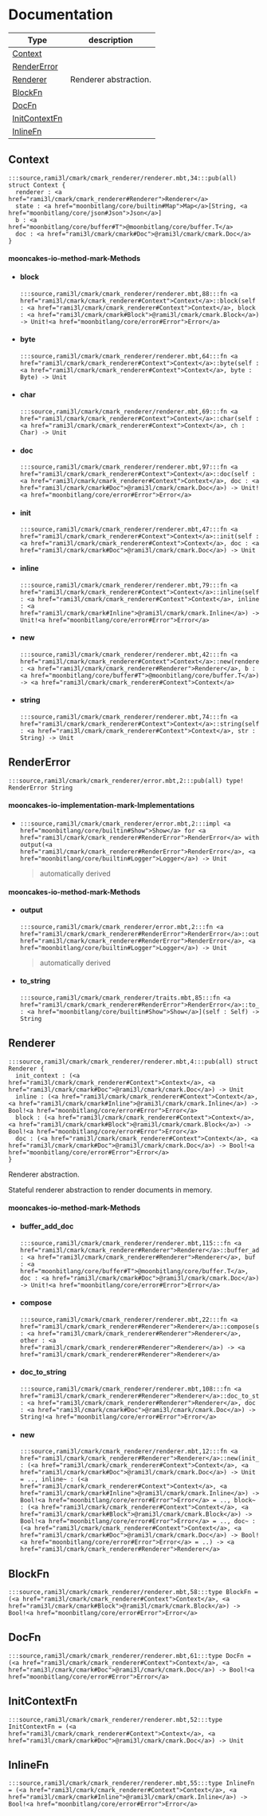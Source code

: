 # Documentation
|Type|description|
|---|---|
|[Context](#Context)||
|[RenderError](#RenderError)||
|[Renderer](#Renderer)| Renderer abstraction.|
|[BlockFn](#BlockFn)||
|[DocFn](#DocFn)||
|[InitContextFn](#InitContextFn)||
|[InlineFn](#InlineFn)||

## Context

```moonbit
:::source,rami3l/cmark/cmark_renderer/renderer.mbt,34:::pub(all) struct Context {
  renderer : <a href="rami3l/cmark/cmark_renderer#Renderer">Renderer</a>
  state : <a href="moonbitlang/core/builtin#Map">Map</a>[String, <a href="moonbitlang/core/json#Json">Json</a>]
  b : <a href="moonbitlang/core/buffer#T">@moonbitlang/core/buffer.T</a>
  doc : <a href="rami3l/cmark/cmark#Doc">@rami3l/cmark/cmark.Doc</a>
}
```


#### mooncakes-io-method-mark-Methods
- #### block
  ```moonbit
  :::source,rami3l/cmark/cmark_renderer/renderer.mbt,88:::fn <a href="rami3l/cmark/cmark_renderer#Context">Context</a>::block(self : <a href="rami3l/cmark/cmark_renderer#Context">Context</a>, block : <a href="rami3l/cmark/cmark#Block">@rami3l/cmark/cmark.Block</a>) -> Unit!<a href="moonbitlang/core/error#Error">Error</a>
  ```
  > 
- #### byte
  ```moonbit
  :::source,rami3l/cmark/cmark_renderer/renderer.mbt,64:::fn <a href="rami3l/cmark/cmark_renderer#Context">Context</a>::byte(self : <a href="rami3l/cmark/cmark_renderer#Context">Context</a>, byte : Byte) -> Unit
  ```
  > 
- #### char
  ```moonbit
  :::source,rami3l/cmark/cmark_renderer/renderer.mbt,69:::fn <a href="rami3l/cmark/cmark_renderer#Context">Context</a>::char(self : <a href="rami3l/cmark/cmark_renderer#Context">Context</a>, ch : Char) -> Unit
  ```
  > 
- #### doc
  ```moonbit
  :::source,rami3l/cmark/cmark_renderer/renderer.mbt,97:::fn <a href="rami3l/cmark/cmark_renderer#Context">Context</a>::doc(self : <a href="rami3l/cmark/cmark_renderer#Context">Context</a>, doc : <a href="rami3l/cmark/cmark#Doc">@rami3l/cmark/cmark.Doc</a>) -> Unit!<a href="moonbitlang/core/error#Error">Error</a>
  ```
  > 
- #### init
  ```moonbit
  :::source,rami3l/cmark/cmark_renderer/renderer.mbt,47:::fn <a href="rami3l/cmark/cmark_renderer#Context">Context</a>::init(self : <a href="rami3l/cmark/cmark_renderer#Context">Context</a>, doc : <a href="rami3l/cmark/cmark#Doc">@rami3l/cmark/cmark.Doc</a>) -> Unit
  ```
  > 
- #### inline
  ```moonbit
  :::source,rami3l/cmark/cmark_renderer/renderer.mbt,79:::fn <a href="rami3l/cmark/cmark_renderer#Context">Context</a>::inline(self : <a href="rami3l/cmark/cmark_renderer#Context">Context</a>, inline : <a href="rami3l/cmark/cmark#Inline">@rami3l/cmark/cmark.Inline</a>) -> Unit!<a href="moonbitlang/core/error#Error">Error</a>
  ```
  > 
- #### new
  ```moonbit
  :::source,rami3l/cmark/cmark_renderer/renderer.mbt,42:::fn <a href="rami3l/cmark/cmark_renderer#Context">Context</a>::new(renderer : <a href="rami3l/cmark/cmark_renderer#Renderer">Renderer</a>, b : <a href="moonbitlang/core/buffer#T">@moonbitlang/core/buffer.T</a>) -> <a href="rami3l/cmark/cmark_renderer#Context">Context</a>
  ```
  > 
- #### string
  ```moonbit
  :::source,rami3l/cmark/cmark_renderer/renderer.mbt,74:::fn <a href="rami3l/cmark/cmark_renderer#Context">Context</a>::string(self : <a href="rami3l/cmark/cmark_renderer#Context">Context</a>, str : String) -> Unit
  ```
  > 

## RenderError

```moonbit
:::source,rami3l/cmark/cmark_renderer/error.mbt,2:::pub(all) type! RenderError String

```


#### mooncakes-io-implementation-mark-Implementations
- ```moonbit
  :::source,rami3l/cmark/cmark_renderer/error.mbt,2:::impl <a href="moonbitlang/core/builtin#Show">Show</a> for <a href="rami3l/cmark/cmark_renderer#RenderError">RenderError</a> with output(<a href="rami3l/cmark/cmark_renderer#RenderError">RenderError</a>, <a href="moonbitlang/core/builtin#Logger">Logger</a>) -> Unit
  ```
  > automatically derived

#### mooncakes-io-method-mark-Methods
- #### output
  ```moonbit
  :::source,rami3l/cmark/cmark_renderer/error.mbt,2:::fn <a href="rami3l/cmark/cmark_renderer#RenderError">RenderError</a>::output(<a href="rami3l/cmark/cmark_renderer#RenderError">RenderError</a>, <a href="moonbitlang/core/builtin#Logger">Logger</a>) -> Unit
  ```
  > automatically derived
- #### to\_string
  ```moonbit
  :::source,rami3l/cmark/cmark_renderer/traits.mbt,85:::fn <a href="rami3l/cmark/cmark_renderer#RenderError">RenderError</a>::to_string[Self : <a href="moonbitlang/core/builtin#Show">Show</a>](self : Self) -> String
  ```
  > 

## Renderer

```moonbit
:::source,rami3l/cmark/cmark_renderer/renderer.mbt,4:::pub(all) struct Renderer {
  init_context : (<a href="rami3l/cmark/cmark_renderer#Context">Context</a>, <a href="rami3l/cmark/cmark#Doc">@rami3l/cmark/cmark.Doc</a>) -> Unit
  inline : (<a href="rami3l/cmark/cmark_renderer#Context">Context</a>, <a href="rami3l/cmark/cmark#Inline">@rami3l/cmark/cmark.Inline</a>) -> Bool!<a href="moonbitlang/core/error#Error">Error</a>
  block : (<a href="rami3l/cmark/cmark_renderer#Context">Context</a>, <a href="rami3l/cmark/cmark#Block">@rami3l/cmark/cmark.Block</a>) -> Bool!<a href="moonbitlang/core/error#Error">Error</a>
  doc : (<a href="rami3l/cmark/cmark_renderer#Context">Context</a>, <a href="rami3l/cmark/cmark#Doc">@rami3l/cmark/cmark.Doc</a>) -> Bool!<a href="moonbitlang/core/error#Error">Error</a>
}
```
 Renderer abstraction.

 Stateful renderer abstraction to render documents in memory.

#### mooncakes-io-method-mark-Methods
- #### buffer\_add\_doc
  ```moonbit
  :::source,rami3l/cmark/cmark_renderer/renderer.mbt,115:::fn <a href="rami3l/cmark/cmark_renderer#Renderer">Renderer</a>::buffer_add_doc(self : <a href="rami3l/cmark/cmark_renderer#Renderer">Renderer</a>, buf : <a href="moonbitlang/core/buffer#T">@moonbitlang/core/buffer.T</a>, doc : <a href="rami3l/cmark/cmark#Doc">@rami3l/cmark/cmark.Doc</a>) -> Unit!<a href="moonbitlang/core/error#Error">Error</a>
  ```
  > 
- #### compose
  ```moonbit
  :::source,rami3l/cmark/cmark_renderer/renderer.mbt,22:::fn <a href="rami3l/cmark/cmark_renderer#Renderer">Renderer</a>::compose(self : <a href="rami3l/cmark/cmark_renderer#Renderer">Renderer</a>, other : <a href="rami3l/cmark/cmark_renderer#Renderer">Renderer</a>) -> <a href="rami3l/cmark/cmark_renderer#Renderer">Renderer</a>
  ```
  > 
- #### doc\_to\_string
  ```moonbit
  :::source,rami3l/cmark/cmark_renderer/renderer.mbt,108:::fn <a href="rami3l/cmark/cmark_renderer#Renderer">Renderer</a>::doc_to_string(self : <a href="rami3l/cmark/cmark_renderer#Renderer">Renderer</a>, doc : <a href="rami3l/cmark/cmark#Doc">@rami3l/cmark/cmark.Doc</a>) -> String!<a href="moonbitlang/core/error#Error">Error</a>
  ```
  > 
- #### new
  ```moonbit
  :::source,rami3l/cmark/cmark_renderer/renderer.mbt,12:::fn <a href="rami3l/cmark/cmark_renderer#Renderer">Renderer</a>::new(init_context~ : (<a href="rami3l/cmark/cmark_renderer#Context">Context</a>, <a href="rami3l/cmark/cmark#Doc">@rami3l/cmark/cmark.Doc</a>) -> Unit = .., inline~ : (<a href="rami3l/cmark/cmark_renderer#Context">Context</a>, <a href="rami3l/cmark/cmark#Inline">@rami3l/cmark/cmark.Inline</a>) -> Bool!<a href="moonbitlang/core/error#Error">Error</a> = .., block~ : (<a href="rami3l/cmark/cmark_renderer#Context">Context</a>, <a href="rami3l/cmark/cmark#Block">@rami3l/cmark/cmark.Block</a>) -> Bool!<a href="moonbitlang/core/error#Error">Error</a> = .., doc~ : (<a href="rami3l/cmark/cmark_renderer#Context">Context</a>, <a href="rami3l/cmark/cmark#Doc">@rami3l/cmark/cmark.Doc</a>) -> Bool!<a href="moonbitlang/core/error#Error">Error</a> = ..) -> <a href="rami3l/cmark/cmark_renderer#Renderer">Renderer</a>
  ```
  > 

## BlockFn

```moonbit
:::source,rami3l/cmark/cmark_renderer/renderer.mbt,58:::type BlockFn = (<a href="rami3l/cmark/cmark_renderer#Context">Context</a>, <a href="rami3l/cmark/cmark#Block">@rami3l/cmark/cmark.Block</a>) -> Bool!<a href="moonbitlang/core/error#Error">Error</a>
```


## DocFn

```moonbit
:::source,rami3l/cmark/cmark_renderer/renderer.mbt,61:::type DocFn = (<a href="rami3l/cmark/cmark_renderer#Context">Context</a>, <a href="rami3l/cmark/cmark#Doc">@rami3l/cmark/cmark.Doc</a>) -> Bool!<a href="moonbitlang/core/error#Error">Error</a>
```


## InitContextFn

```moonbit
:::source,rami3l/cmark/cmark_renderer/renderer.mbt,52:::type InitContextFn = (<a href="rami3l/cmark/cmark_renderer#Context">Context</a>, <a href="rami3l/cmark/cmark#Doc">@rami3l/cmark/cmark.Doc</a>) -> Unit
```


## InlineFn

```moonbit
:::source,rami3l/cmark/cmark_renderer/renderer.mbt,55:::type InlineFn = (<a href="rami3l/cmark/cmark_renderer#Context">Context</a>, <a href="rami3l/cmark/cmark#Inline">@rami3l/cmark/cmark.Inline</a>) -> Bool!<a href="moonbitlang/core/error#Error">Error</a>
```

